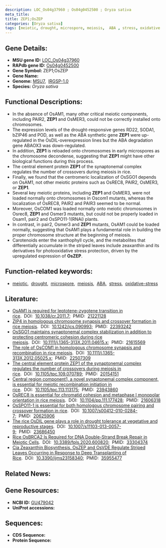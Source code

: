 ```yaml
---
description: LOC_Os04g37960 ; Os04g0452500 ; Oryza sativa
meta_title:
title: ZEP1;OsZEP
categories: [Oryza sativa]
tags: [meiotic, drought, microspore, meiosis,  ABA , stress, oxidative stress]
---
```


## Gene Details:
- **MSU gene ID:** [LOC_Os04g37960](http://rice.uga.edu/cgi-bin/ORF_infopage.cgi?orf=LOC_Os04g37960)  
- **RAPdb gene ID:** [Os04g0452500](https://rapdb.dna.affrc.go.jp/locus/?name=Os04g0452500)  
- **Gene Symbol:** ZEP1;OsZEP
- **Gene Name:**
- **Genome:**  [MSU7](http://rice.uga.edu/),&nbsp;&nbsp;[IRGSP-1.0](https://rapdb.dna.affrc.go.jp/download/irgsp1.html)
- **Species:** *Oryza sativa*

## Functional Descriptions:
   - In the absence of OsAM1, many other critical meiotic components, including PAIR2, **ZEP1** and OsMER3, could not be correctly installed onto chromosomes.
   - The expression levels of the drought-responsive genes RD22, SODA1, bZIP46 and POD, as well as the ABA synthetic gene **ZEP1** were up-regulated in the OsDIL-overexpression lines but the ABA degradation gene ABAOX3 was down-regulated.
   - In addition, **ZEP1** is reloaded onto chromosomes in early microspores as the chromosome decondense, suggesting that **ZEP1** might have other biological functions during this process.
   - The central element protein **ZEP1** of the synaptonemal complex regulates the number of crossovers during meiosis in rice.
   - Finally, we found that the centromeric localization of OsSGO1 depends on OsAM1, not other meiotic proteins such as OsREC8, PAIR2, OsMER3, or **ZEP1**.
   - Several key meiotic proteins, including **ZEP1** and OsMER3, were not loaded normally onto chromosomes in Oscom1 mutants, whereas the localization of OsREC8, PAIR2 and PAIR3 seemed to be normal.
   - Moreover, OsCOM1 was loaded normally onto meiotic chromosomes in Osrec8, **ZEP1** and Osmer3 mutants, but could not be properly loaded in Osam1, pair2 and OsSPO11-1(RNAi) plants.
   - In contrast, in pair2, Osmer3 and **ZEP1** mutants, OsAM1 could be loaded normally, suggesting that OsAM1 plays a fundamental role in building the proper chromosome structure at the beginning of meiosis.
   - Carotenoids enter the xanthophyll cycle, and the metabolites that differentially accumulate in the striped leaves include zeaxanthin and its derivatives for photooxidative stress protection, driven by the upregulated expression of **OsZEP**.

## Function-related keywords:
   - [meiotic](/tags/meiotic/),&nbsp;&nbsp;[drought](/tags/drought/),&nbsp;&nbsp;[microspore](/tags/microspore/),&nbsp;&nbsp;[meiosis](/tags/meiosis/),&nbsp;&nbsp;[ABA](/tags/ABA/),&nbsp;&nbsp;[stress](/tags/stress/),&nbsp;&nbsp;[oxidative-stress](/tags/oxidative-stress/)

## Literature:
   - [OsAM1 is required for leptotene-zygotene transition in rice](https://www.doi.org/10.1038/cr.2011.7).&nbsp;&nbsp;DOI:&nbsp;&nbsp;[10.1038/cr.2011.7](https://www.doi.org/10.1038/cr.2011.7);&nbsp;&nbsp;PMID:&nbsp;&nbsp;[21221128](https://pubmed.ncbi.nlm.nih.gov/21221128/)
   - [ZIP4 in homologous chromosome synapsis and crossover formation in rice meiosis](https://www.doi.org/10.1242/jcs.090993).&nbsp;&nbsp;DOI:&nbsp;&nbsp;[10.1242/jcs.090993](https://www.doi.org/10.1242/jcs.090993);&nbsp;&nbsp;PMID:&nbsp;&nbsp;[22393242](https://pubmed.ncbi.nlm.nih.gov/22393242/)
   - [OsSGO1 maintains synaptonemal complex stabilization in addition to protecting centromeric cohesion during rice meiosis](https://www.doi.org/10.1111/j.1365-313X.2011.04615.x).&nbsp;&nbsp;DOI:&nbsp;&nbsp;[10.1111/j.1365-313X.2011.04615.x](https://www.doi.org/10.1111/j.1365-313X.2011.04615.x);&nbsp;&nbsp;PMID:&nbsp;&nbsp;[21615569](https://pubmed.ncbi.nlm.nih.gov/21615569/)
   - [The role of OsCOM1 in homologous chromosome synapsis and recombination in rice meiosis](https://www.doi.org/10.1111/j.1365-313X.2012.05025.x).&nbsp;&nbsp;DOI:&nbsp;&nbsp;[10.1111/j.1365-313X.2012.05025.x](https://www.doi.org/10.1111/j.1365-313X.2012.05025.x);&nbsp;&nbsp;PMID:&nbsp;&nbsp;[22507309](https://pubmed.ncbi.nlm.nih.gov/22507309/)
   - [The central element protein ZEP1 of the synaptonemal complex regulates the number of crossovers during meiosis in rice](https://www.doi.org/10.1105/tpc.109.070789).&nbsp;&nbsp;DOI:&nbsp;&nbsp;[10.1105/tpc.109.070789](https://www.doi.org/10.1105/tpc.109.070789);&nbsp;&nbsp;PMID:&nbsp;&nbsp;[20154151](https://pubmed.ncbi.nlm.nih.gov/20154151/)
   - [Central region component1, a novel synaptonemal complex component, is essential for meiotic recombination initiation in rice](https://www.doi.org/10.1105/tpc.113.113175).&nbsp;&nbsp;DOI:&nbsp;&nbsp;[10.1105/tpc.113.113175](https://www.doi.org/10.1105/tpc.113.113175);&nbsp;&nbsp;PMID:&nbsp;&nbsp;[23943860](https://pubmed.ncbi.nlm.nih.gov/23943860/)
   - [OsREC8 is essential for chromatid cohesion and metaphase I monopolar orientation in rice meiosis](https://www.doi.org/10.1104/pp.111.177428).&nbsp;&nbsp;DOI:&nbsp;&nbsp;[10.1104/pp.111.177428](https://www.doi.org/10.1104/pp.111.177428);&nbsp;&nbsp;PMID:&nbsp;&nbsp;[21606318](https://pubmed.ncbi.nlm.nih.gov/21606318/)
   - [OsSPO11-1 is essential for both homologous chromosome pairing and crossover formation in rice](https://www.doi.org/10.1007/s00412-010-0284-7).&nbsp;&nbsp;DOI:&nbsp;&nbsp;[10.1007/s00412-010-0284-7](https://www.doi.org/10.1007/s00412-010-0284-7);&nbsp;&nbsp;PMID:&nbsp;&nbsp;[20625906](https://pubmed.ncbi.nlm.nih.gov/20625906/)
   - [The rice OsDIL gene plays a role in drought tolerance at vegetative and reproductive stages](https://www.doi.org/10.1007/s11103-013-0057-9).&nbsp;&nbsp;DOI:&nbsp;&nbsp;[10.1007/s11103-013-0057-9](https://www.doi.org/10.1007/s11103-013-0057-9);&nbsp;&nbsp;PMID:&nbsp;&nbsp;[23686450](https://pubmed.ncbi.nlm.nih.gov/23686450/)
   - [Rice OsBRCA2 Is Required for DNA Double-Strand Break Repair in Meiotic Cells](https://www.doi.org/10.3389/fpls.2020.600820).&nbsp;&nbsp;DOI:&nbsp;&nbsp;[10.3389/fpls.2020.600820](https://www.doi.org/10.3389/fpls.2020.600820);&nbsp;&nbsp;PMID:&nbsp;&nbsp;[33304374](https://pubmed.ncbi.nlm.nih.gov/33304374/)
   - [Cia Zeaxanthin Biosynthesis, OsZEP and OsVDE Regulate Striped Leaves Occurring in Response to Deep Transplanting of Rice](https://www.doi.org/10.3390/ijms23158340).&nbsp;&nbsp;DOI:&nbsp;&nbsp;[10.3390/ijms23158340](https://www.doi.org/10.3390/ijms23158340);&nbsp;&nbsp;PMID:&nbsp;&nbsp;[35955477](https://pubmed.ncbi.nlm.nih.gov/35955477/)

## Related News:

## Gene Resources:
- **NCBI ID:**  [GU479042](http://www.ncbi.nlm.nih.gov/nuccore/GU479042)
- **UniProt accessions:** [](https://www.uniprot.org/uniprotkb//entry)

## Sequences:
- **CDS Sequence:**
- **Protein Sequence:**
